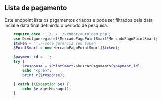 ## Lista de pagamento

Este endpoint lista os pagamentos criados e pode ser filtrados pela data incial e data final definindo o período de pesquisa.

```php
    require_once '../../../vendor/autoload.php';
    use Divulgueregional\MercadoPagoPointSmart\MercadoPagoPointSmart;
    $token = '';//você gerencia seu token
    $PointSmart = new MercadoPagoPointSmart($token);

    $payment_id = '';
    try {
        $response = $PointSmart->buscarPagamento($payment_id);
        echo "<pre>";
        print_r($response);

    } catch (\Exception $e) {
        echo $e->getMessage();
    }
```
